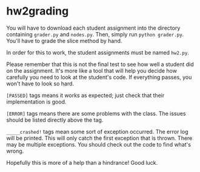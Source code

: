 # hw2grading

You will have to download each student assignment into the directory containing `grader.py` and `nodes.py`.
Then, simply run `python grader.py`. You'll have to grade the slice method by hand.

In order for this to work, the student assignments must be named `hw2.py`. 

Please remember that this is not the final test to see how well a student did on the assignment. It's more like a tool that will help you decide how carefully you need to look at the student's code. If everything passes, you won't have to look so hard.
 
 `[PASSED]` tags means it works as expected; just check that their implementation is good.
 
 `[ERROR]` tags means there are some problems with the class. The issues should be listed directly above the tag.
 
 `_____crashed!` tags mean some sort of exception occurred. The error log will be printed. This will only catch the first exception that is thrown. There may be multiple exceptions. You should check out the code to find what's wrong.
 
 Hopefully this is more of a help than a hindrance! Good luck.

